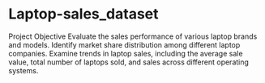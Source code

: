 # Laptop-sales_dataset
Project Objective
Evaluate the sales performance of various laptop brands and models. Identify market share distribution among different laptop companies. Examine trends in laptop sales, including the average sale value, total number of laptops sold, and sales across different operating systems.
